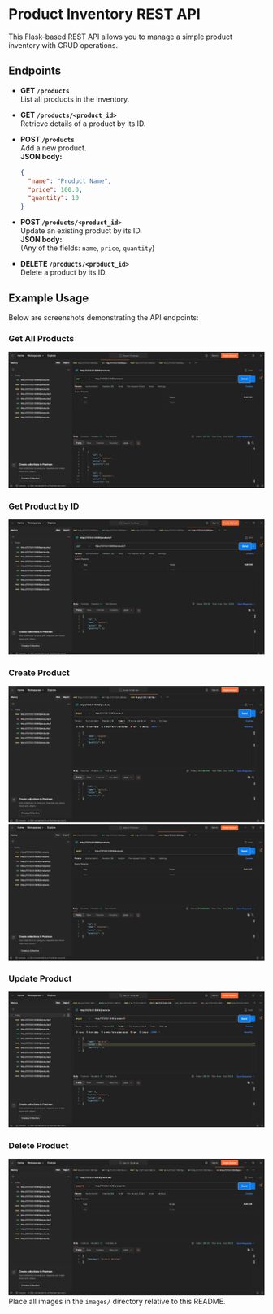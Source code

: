 # Product Inventory REST API

This Flask-based REST API allows you to manage a simple product inventory with CRUD operations.

## Endpoints

- **GET `/products`**  
  List all products in the inventory.

- **GET `/products/<product_id>`**  
  Retrieve details of a product by its ID.

- **POST `/products`**  
  Add a new product.  
  **JSON body:**  
  ```json
  {
    "name": "Product Name",
    "price": 100.0,
    "quantity": 10
  }
  ```

- **POST `/products/<product_id>`**  
  Update an existing product by its ID.  
  **JSON body:**  
  (Any of the fields: `name`, `price`, `quantity`)

- **DELETE `/products/<product_id>`**  
  Delete a product by its ID.

## Example Usage

Below are screenshots demonstrating the API endpoints:

### Get All Products
![GET ALL](GET%20ALL.png)

### Get Product by ID
![GET BY ID](GET%20BY%20ID.png)

### Create Product
![POST - CREATE](POST%20-%20CREATE.png)
![POST - CREATE 2](POST%20-%20CREATE%202.png)

### Update Product
![POST - MODIFY](POST%20-%20MODIFY.png)

### Delete Product
![DELETE BY ID](DELETE%20BY%20ID.png)
Place all images in the `images/` directory relative to this README.

